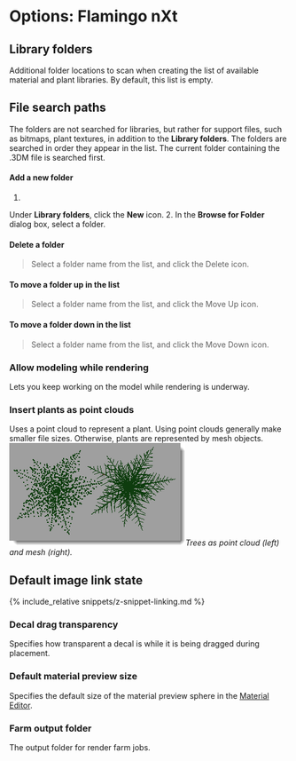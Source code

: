 ---
---


# Options: Flamingo nXt

## Library folders
Additional folder locations to scan when creating the list of available material and plant libraries. By default, this list is empty.

## File search paths
The folders are not searched for libraries, but rather for support files, such as bitmaps, plant textures, in addition to the **Library folders**. The folders are searched in order they appear in the list. The current folder containing the .3DM file is searched first.

#### Add a new folder
1.
Under **Library folders**, click the **New** icon.
2.
In the **Browse for Folder** dialog box, select a folder.

#### Delete a folder

>Select a folder name from the list, and click the Delete icon.

#### To move a folder up in the list

>Select a folder name from the list, and click the Move Up icon.

#### To move a folder down in the list

>Select a folder name from the list, and click the Move Down icon.

### Allow modeling while rendering
Lets you keep working on the model while rendering is underway.

### Insert plants as point clouds
Uses a point cloud to represent a plant. Using point clouds generally make smaller file sizes.
Otherwise, plants are represented by mesh objects.
*![images/treespointcloudormesh.png](images/treespointcloudormesh.png)Trees as point cloud (left) and mesh (right).*

## Default image link state
{% include_relative snippets/z-snippet-linking.md %}
### Decal drag transparency
Specifies how transparent a decal is while it is being dragged during placement.

### Default material preview size
Specifies the default size of the material preview sphere in the [Material Editor](advanced-material-properties-main.html#preview).

### Farm output folder
The output folder for render farm jobs.

